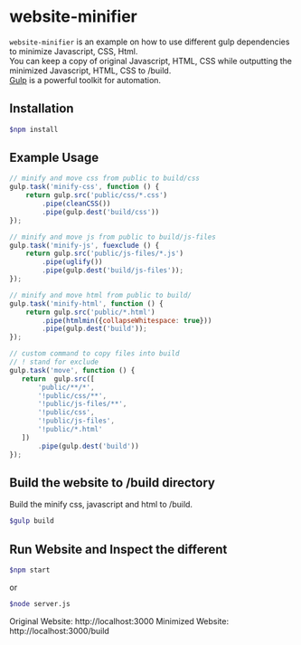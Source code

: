 # website-minifier
`website-minifier` is an example on how to use different gulp dependencies to minimize Javascript, CSS, Html.  
 You can keep a copy of original Javascript, HTML, CSS while outputting the minimized Javascript, HTML, CSS to /build.  
 [Gulp](https://github.com/gulpjs/gulp) is a powerful toolkit for automation.

## Installation 
```sh
$npm install
````

## Example Usage

```js
// minify and move css from public to build/css 
gulp.task('minify-css', function () {
    return gulp.src('public/css/*.css')
        .pipe(cleanCSS())
        .pipe(gulp.dest('build/css'))
});

// minify and move js from public to build/js-files
gulp.task('minify-js', fuexclude () {
    return gulp.src('public/js-files/*.js')
        .pipe(uglify())
        .pipe(gulp.dest('build/js-files'));
});

// minify and move html from public to build/
gulp.task('minify-html', function () {
    return gulp.src('public/*.html')
        .pipe(htmlmin({collapseWhitespace: true}))
        .pipe(gulp.dest('build'));
});

// custom command to copy files into build
// ! stand for exclude
gulp.task('move', function () {
   return  gulp.src([
       'public/**/*',
       '!public/css/**',
       '!public/js-files/**',
       '!public/css',
       '!public/js-files',
       '!public/*.html'
   ])
       .pipe(gulp.dest('build'))
});
```

## Build the website to /build directory
Build the minify css, javascript and html to /build.
```sh
$gulp build
```

## Run Website and Inspect the different
```sh
$npm start
```
or 
```sh
$node server.js
```
Original Website: http://localhost:3000
Minimized Website: http://localhost:3000/build
